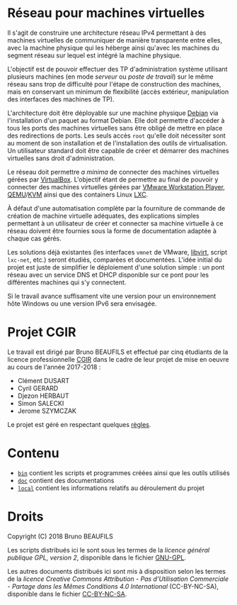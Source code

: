 # Réseau pour machines virtuelles

Il s'agit de construire une architecture réseau IPv4 permettant à des machines virtuelles de communiquer de manière transparente entre elles, avec la machine physique qui les héberge ainsi qu'avec les machines du segment réseau sur lequel est intégré la machine physique.

L'objectif est de pouvoir effectuer des TP d'administration système utilisant plusieurs machines (en mode *serveur* ou *poste de travail*) sur le même réseau sans trop de difficulté pour l'étape de construction des machines, mais en conservant un minimum de flexibilité (accès extérieur, manipulation des interfaces des machines de TP).

L'architecture doit être déployable sur une machine physique [Debian](https://www.debian.org) via l'installation d'un paquet au format Debian. Elle doit permettre d'accéder à tous les ports des machines virtuelles sans être obligé de mettre en place des redirections de ports. Les seuls accès `root` qu'elle doit nécessiter sont au moment de son installation et de l'installation des outils de virtualisation. Un utilisateur standard doit être capable de créer et démarrer des machines virtuelles sans droit d'administration.

Le réseau doit permettre *a minima* de connecter des machines virtuelles gérées par [VirtualBox](https://www.virtualbox.org/). L'objectif étant de permettre au final de pouvoir y connecter des machines virtuelles gérées par [VMware Workstation Player](https://www.vmware.com/products/workstation-player.html), [QEMU](https://www.qemu.org)/[KVM](http://www.linux-kvm.org) ainsi que des containers Linux [LXC](https://linuxcontainers.org).

À défaut d'une automatisation complète par la fourniture de commande de création de machine virtuelle adéquates, des explications simples permettant à un utilisateur de créer et connecter sa machine virtuelle à ce réseau doivent être fournies sous la forme de documentation adaptée à chaque cas gérés.

Les solutions déjà existantes (les interfaces `vmnet` de VMware, [libvirt](https://libvirt.org), script `lxc-net`, etc.) seront étudiés, comparées et documentées. L'idée initial du projet est juste de simplifier le déploiement d'une solution simple : un pont réseau avec un service DNS et DHCP disponible sur ce pont pour les différentes machines qui s'y connectent.

Si le travail avance suffisament vite une version pour un environnement hôte Windows ou une version IPv6 sera envisagée.

# Projet CGIR

Le travail est dirigé par Bruno BEAUFILS et effectué par cinq étudiants de la licence professionnelle [CGIR](http://cgir.univ-lille1.fr) dans le cadre de leur projet de mise en oeuvre au cours de l'année 2017-2018 :

- Clément DUSART
- Cyril GERARD
- Djezon HERBAUT
- Simon SALECKI
- Jerome SZYMCZAK

Le projet est géré en respectant quelques [règles](local/regles.md).

# Contenu

- [`bin`](bin) contient les scripts et programmes créées ainsi que les outils utilisés
- [`doc`](doc) contient des documentations
- [`local`](local) contient les informations relatifs au déroulement du projet

# Droits

Copyright (C) 2018 Bruno BEAUFILS

Les scripts distribués ici le sont sous les termes de la *licence général publique GPL, version 2*, disponible dans le fichier [GNU-GPL](GNU-GPL).

Les autres documents distribués ici sont mis à disposition selon les termes de la *licence Creative Commons Attribution - Pas d’Utilisation Commerciale - Partage dans les Mêmes Conditions 4.0 International* (CC-BY-NC-SA), disponible dans le fichier [CC-BY-NC-SA](CC-BY-NC-SA).


